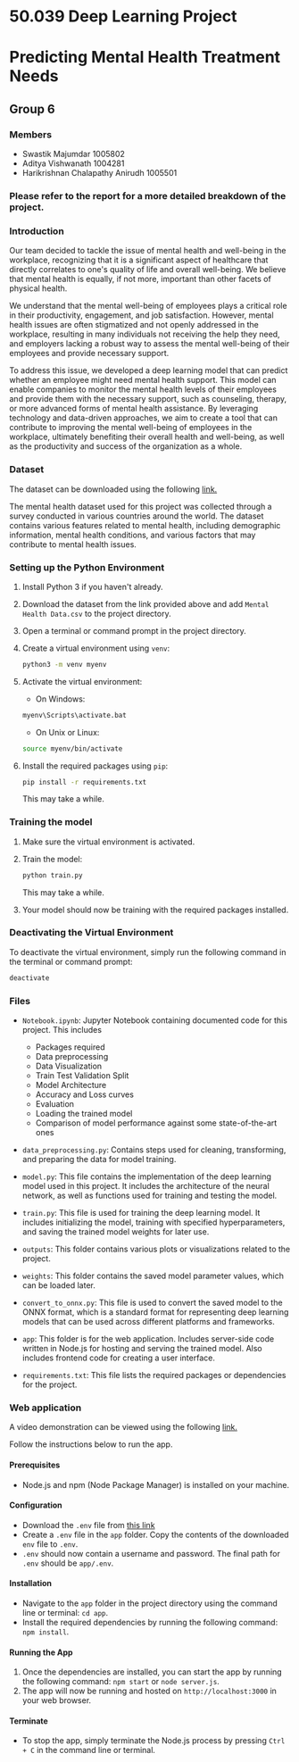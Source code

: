 # 50.039 Deep Learning Project 
# Predicting Mental Health Treatment Needs
## Group 6

### Members
-   Swastik Majumdar 1005802
-   Aditya Vishwanath  1004281
-   Harikrishnan Chalapathy Anirudh 1005501

###  Please refer to the report for a more detailed breakdown of the project.

### Introduction

Our team decided to tackle the issue of mental health and well-being in the workplace, recognizing that it is a significant aspect of healthcare that directly correlates to one's quality of life and overall well-being. We believe that mental health is equally, if not more, important than other facets of physical health.

We understand that the mental well-being of employees plays a critical role in their productivity, engagement, and job satisfaction. However, mental health issues are often stigmatized and not openly addressed in the workplace, resulting in many individuals not receiving the help they need, and employers lacking a robust way to assess the mental well-being of their employees and provide necessary support.

To address this issue, we developed a deep learning model that can predict whether an employee might need mental health support. This model can enable companies to monitor the mental health levels of their employees and provide them with the necessary support, such as counseling, therapy, or more advanced forms of mental health assistance. By leveraging technology and data-driven approaches, we aim to create a tool that can contribute to improving the mental well-being of employees in the workplace, ultimately benefiting their overall health and well-being, as well as the productivity and success of the organization as a whole.

### Dataset
The dataset can be downloaded using the following [link.](https://www.kaggle.com/datasets/ron2112/mental-health-data/download?datasetVersionNumber=1)

The mental health dataset used for this project was collected through a survey conducted in various countries around the world. The dataset contains various features related to mental health, including demographic
information, mental health conditions, and various factors that may contribute to mental health issues.

### Setting up the Python Environment

1. Install Python 3 if you haven't already.

2. Download the dataset from the link provided above and add `Mental Health Data.csv` to the project directory.

3. Open a terminal or command prompt in the project directory.

4. Create a virtual environment using `venv`:
    ```bash
    python3 -m venv myenv
    ```

5. Activate the virtual environment:
    - On Windows:
    ```bash
    myenv\Scripts\activate.bat
    ```
    - On Unix or Linux:
    ```bash
    source myenv/bin/activate
    ```

6. Install the required packages using `pip`:
    ```bash
    pip install -r requirements.txt
    ```
    This may take a while.

### Training the model

1. Make sure the virtual environment is activated.

2. Train the model:
    ```bash
    python train.py
    ```
    This may take a while.

3. Your model should now be training with the required packages installed.

### Deactivating the Virtual Environment

To deactivate the virtual environment, simply run the following command in the terminal or command prompt:
```bash
deactivate
```
### Files
- `Notebook.ipynb`: Jupyter Notebook containing documented code for this project. This includes
    -   Packages required
    -   Data preprocessing
    -   Data Visualization
    -   Train Test Validation Split
    -   Model Architecture
    -   Accuracy and Loss curves
    -   Evaluation
    -   Loading the trained model
    -   Comparison of model performance against some state-of-the-art ones

-  `data_preprocessing.py`: Contains steps used for cleaning, transforming, and preparing the data for model training.

-  `model.py`: This file contains the implementation of the deep learning model used in this project. It includes the architecture of the neural network, as well as functions used for training and testing the model.

-  `train.py`: This file is used for training the deep learning model. It includes initializing the model, training with specified hyperparameters, and saving the trained model weights for later use.

-  `outputs`: This folder contains various plots or visualizations related to the project.

-  `weights`: This folder contains the saved model parameter values, which can be loaded later.

- `convert_to_onnx.py`: This file is used to convert the saved model to the ONNX format, which is a standard format for representing deep learning models that can be used across different platforms and frameworks.

- `app`: This folder is for the web application. Includes server-side code written in Node.js for hosting and serving the trained model. Also includes frontend code for creating a user interface.

- `requirements.txt`: This file lists the required packages or dependencies for the project.

### Web application

A video demonstration can be viewed using the following [link.]()

Follow the instructions below to run the app.

#### Prerequisites
- Node.js and npm (Node Package Manager) is installed on your machine.

#### Configuration
- Download the `.env` file from [this link](https://drive.google.com/file/d/1bSEvlCB9L0h22w9dKrSIfAyhnkTt4rdy/view?usp=sharing) 
- Create a `.env` file in the `app` folder. Copy the contents of the downloaded `env` file to `.env`.
- `.env` should now contain a username and password. The final path for `.env` should be `app/.env`.

#### Installation
- Navigate to the `app` folder in the project directory using the command line or terminal: `cd app`.
- Install the required dependencies by running the following command: `npm install`.

#### Running the App
1. Once the dependencies are installed, you can start the app by running the following command: `npm start` or `node server.js`.
2. The app will now be running and hosted on `http://localhost:3000` in your web browser.

#### Terminate
- To stop the app, simply terminate the Node.js process by pressing `Ctrl + C` in the command line or terminal.




